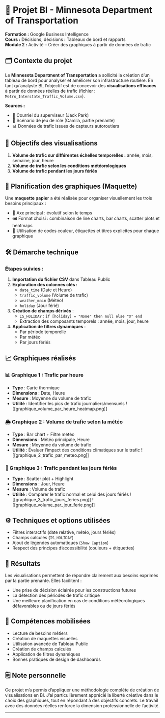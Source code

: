 # 🎯 Projet BI - Minnesota Department of Transportation  
**Formation :** Google Business Intelligence  
**Cours :** Décisions, décisions : Tableaux de bord et rapports  
**Module 2 :** Activité – Créer des graphiques à partir de données de trafic  

## 🗂️ Contexte du projet

Le **Minnesota Department of Transportation** a sollicité la création d’un tableau de bord pour analyser et améliorer son infrastructure routière. En tant qu’analyste BI, l’objectif est de concevoir des **visualisations efficaces** à partir de données réelles de trafic (fichier : `Metro_Interstate_Traffic_Volume.csv`).

**Sources :**
- 📧 Courriel du superviseur (Jack Park)
- 📁 Scénario de jeu de rôle (Camila, partie prenante)
- 📊 Données de trafic issues de capteurs autoroutiers

## 🎯 Objectifs des visualisations

1. **Volume de trafic sur différentes échelles temporelles :** année, mois, semaine, jour, heure
2. **Volume de trafic selon les conditions météorologiques**
3. **Volume de trafic pendant les jours fériés**

## 📝 Planification des graphiques (Maquette)

Une **maquette papier** a été réalisée pour organiser visuellement les trois besoins principaux :

- 🧭 Axe principal : évolutif selon le temps
- 🖼️ Format choisi : combinaison de line charts, bar charts, scatter plots et heatmaps
- 🎨 Utilisation de codes couleur, étiquettes et titres explicites pour chaque graphique

## 🛠️ Démarche technique

### Étapes suivies :
1. **Importation du fichier CSV** dans Tableau Public
2. **Exploration des colonnes clés :**
   - `date_time` (Date et Heure)
   - `traffic_volume` (Volume de trafic)
   - `weather_main` (Météo)
   - `holiday` (Jour férié)
3. **Création de champs dérivés** :
   - `IS_HOLIDAY` : `if [holiday] = "None" then null else "X" end`
   - Extraction des composants temporels : année, mois, jour, heure
4. **Application de filtres dynamiques** :
   - Par période temporelle
   - Par météo
   - Par jours fériés

## 📈 Graphiques réalisés

### 📊 Graphique 1 : Trafic par heure
- **Type** : Carte thermique
- **Dimensions** : Date, Heure
- **Mesure** : Moyenne du volume de trafic
- **Utilité** : Identifier les pics de trafic journaliers/mensuels
![[graphique_volume_par_heure_heatmap.png]]

### 🌦️ Graphique 2 : Volume de trafic selon la météo
- **Type** : Bar chart + Filtre météo
- **Dimensions** : Météo principale, Heure
- **Mesure** : Moyenne du volume de trafic
- **Utilité** : Évaluer l’impact des conditions climatiques sur le trafic
![[graphique_2_trafic_par_meteo.png]]
### 🎉 Graphique 3 : Trafic pendant les jours fériés
- **Type** : Scatter plot + Highlight
- **Dimensions** : Jour, Heure
- **Mesure** : Volume de trafic
- **Utilité** : Comparer le trafic normal et celui des jours fériés
![[graphique_3_trafic_jours_feries.png]]
![[graphique_volume_par_jour_ferie.png]]
## ⚙️ Techniques et options utilisées

- Filtres interactifs (date relative, météo, jours fériés)
- Champs calculés (`IS_HOLIDAY`)
- Ajout de légendes automatiques (`Show Caption`)
- Respect des principes d’accessibilité (couleurs + étiquettes)

## 📌 Résultats

Les visualisations permettent de répondre clairement aux besoins exprimés par la partie prenante. Elles facilitent :
- Une prise de décision éclairée pour les constructions futures
- La détection des périodes de trafic critique
- Une meilleure planification en cas de conditions météorologiques défavorables ou de jours fériés

## 🧠 Compétences mobilisées

- Lecture de besoins métiers
- Création de maquettes visuelles
- Utilisation avancée de Tableau Public
- Création de champs calculés
- Application de filtres dynamiques
- Bonnes pratiques de design de dashboards

## 🗒️ Note personnelle

Ce projet m’a permis d’appliquer une méthodologie complète de création de visualisations en BI. J’ai particulièrement apprécié la liberté créative dans le choix des graphiques, tout en répondant à des objectifs concrets. Le travail avec des données réelles renforce la dimension professionnelle de l’activité.

---
